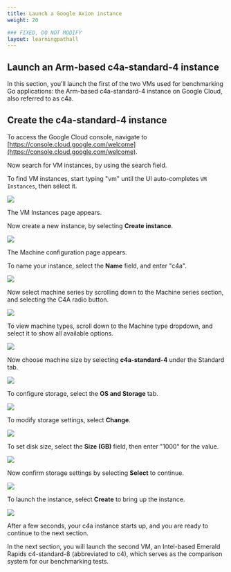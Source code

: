 ```yaml
---
title: Launch a Google Axion instance
weight: 20

### FIXED, DO NOT MODIFY
layout: learningpathall
---
```


## Launch an Arm-based c4a-standard-4 instance
In this section, you'll launch the first of the two VMs used for benchmarking Go applications: the Arm-based c4a-standard-4 instance on Google Cloud, also referred to as c4a.

## Create the c4a-standard-4 instance

To access the Google Cloud console, navigate to [https://console.cloud.google.com/welcome](https://console.cloud.google.com/welcome).

Now search for VM instances, by using the search field.

To find VM instances, start typing "vm" until the UI auto-completes `VM Instances`, then select it.

![](images/launch_c4a/3.png)

The VM Instances page appears.

Now create a new instance, by selecting **Create instance**.

![](images/launch_c4a/4.png)

The Machine configuration page appears.

To name your instance, select the **Name** field, and enter "c4a".

![](images/launch_c4a/5.png)

Now select machine series by scrolling down to the Machine series section, and selecting the C4A radio button.

![](images/launch_c4a/7.png)

To view machine types, scroll down to the Machine type dropdown, and select it to show all available options.

![](images/launch_c4a/8.png)

Now choose machine size by selecting **c4a-standard-4** under the Standard tab.

![](images/launch_c4a/9.png)

To configure storage, select the **OS and Storage** tab.

![](images/launch_c4a/10.png)

To modify storage settings, select **Change**.

![](images/launch_c4a/11.png)

To set disk size, select the **Size (GB)** field, then enter "1000" for the value.

![](images/launch_c4a/16.png)

Now confirm storage settings by selecting **Select** to continue.

![](images/launch_c4a/18.png)

To launch the instance, select **Create** to bring up the instance.

![](images/launch_c4a/19.png)

After a few seconds, your c4a instance starts up, and you are ready to continue to the next section. 

In the next section, you will launch the second VM, an Intel-based Emerald Rapids c4-standard-8 (abbreviated to c4), which serves as the comparison system for our benchmarking tests.

